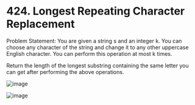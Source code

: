 # 424. Longest Repeating Character Replacement

Problem Statement: You are given a string s and an integer k. You can choose any character of the string and change it to any other uppercase English character. You can perform this operation at most k times.

Return the length of the longest substring containing the same letter you can get after performing the above operations.

![image](https://github.com/aryanv175/leetcode/assets/91381804/1c14d529-6a26-4b71-957e-30c5ef90b21f)

![image](https://github.com/aryanv175/leetcode/assets/91381804/70b4671b-5f50-4bde-b137-cf80f3b2c866)
